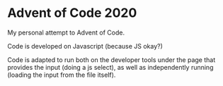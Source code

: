 # Advent of Code 2020
My personal attempt to Advent of Code.

Code is developed on Javascript (because JS okay?)

Code is adapted to run both on the developer tools under the page that provides the input (doing a js select), as well as independently running (loading the input from the file itself).


